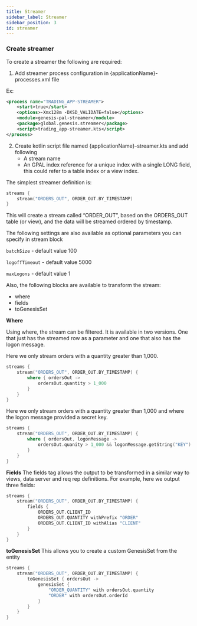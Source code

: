 ```yaml
---
title: Streamer
sidebar_label: Streamer
sidebar_position: 3
id: streamer
---
```


### Create streamer
To create a streamer the following are required:

1. Add streamer process configuration in {applicationName}-processes.xml file

Ex:
```xml
<process name="TRADING_APP-STREAMER">
    <start>true</start>
    <options>-Xmx128m -DXSD_VALIDATE=false</options>
    <module>genesis-pal-streamer</module>
    <package>global.genesis.streamer</package>
    <script>trading_app-streamer.kts</script>
</process>
```

2. Create kotlin script file named {applicationName}-streamer.kts and add following
    * A stream name 
    * An GPAL index reference for a unique index with a single LONG field, this could refer to a table index or a view index.

The simplest streamer definition is:
```kotlin
streams {
    stream("ORDERS_OUT", ORDER_OUT.BY_TIMESTAMP)  
}
```

This will create a stream called “ORDER_OUT”, based on the ORDERS_OUT table (or view), and the data will be streamed ordered by timestamp.

The following settings are also available as optional parameters you can specify in stream block

`batchSize` - default value 100

`logoffTimeout` - default value 5000

`maxLogons` - default value 1

Also, the following blocks are available to transform the stream:
* where
* fields
* toGenesisSet

**Where**

Using where, the stream can be filtered. It is available in two versions. One that just has the streamed row as a parameter and one that also has the logon message.

Here we only stream orders with a quantity greater than 1,000.
```kotlin
streams {
    stream("ORDERS_OUT", ORDER_OUT.BY_TIMESTAMP) {
        where { ordersOut ->
            ordersOut.quantity > 1_000
        }
    }
}
```

Here we only stream orders with a quantity greater than 1,000 and where the logon message provided a secret key.
```kotlin
streams {
    stream("ORDERS_OUT", ORDER_OUT.BY_TIMESTAMP) {
        where { ordersOut, logonMessage ->
            ordersOut.quanity > 1_000 && logonMessage.getString("KEY") == "SECRET"
        }
    }
}
```

**Fields**
The fields tag allows the output to be transformed in a similar way to views, data server and req rep definitions. For example, here we output three fields:
```kotlin
streams {
    stream("ORDERS_OUT", ORDER_OUT.BY_TIMESTAMP) {
        fields {
            ORDERS_OUT.CLIENT_ID
            ORDERS_OUT.QUANTITY withPrefix "ORDER"
            ORDERS_OUT.CLIENT_ID withAlias "CLIENT"
        }
    }
}
```

**toGenesisSet**
This allows you to create a custom GenesisSet from the entity
```kotlin
streams {
    stream("ORDERS_OUT", ORDER_OUT.BY_TIMESTAMP) {
        toGenesisSet { ordersOut ->
            genesisSet {
                "ORDER_QUANTITY" with ordersOut.quantity
                "ORDER" with ordersOut.orderId
            }
        }
    }
}
```
